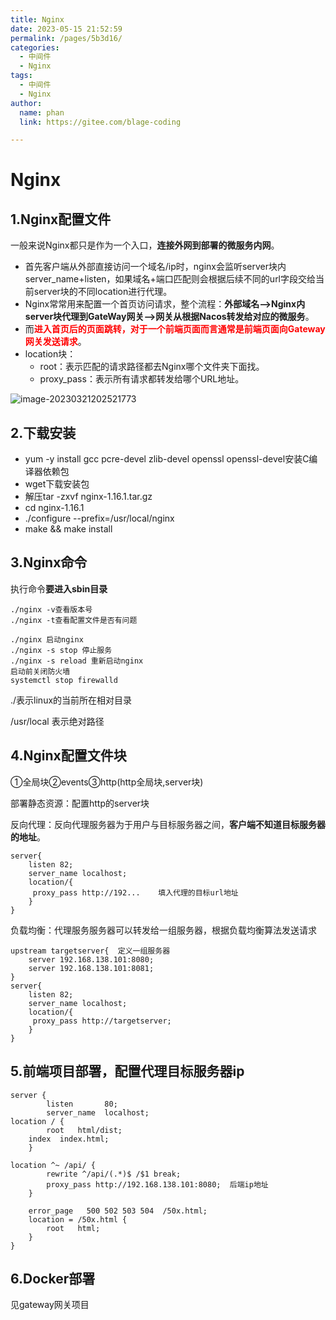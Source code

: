 ```yaml
---
title: Nginx
date: 2023-05-15 21:52:59
permalink: /pages/5b3d16/
categories: 
  - 中间件
  - Nginx
tags: 
  - 中间件
  - Nginx
author: 
  name: phan
  link: https://gitee.com/blage-coding

---
```

# Nginx

## 1.Nginx配置文件

一般来说Nginx都只是作为一个入口，**连接外网到部署的微服务内网**。

- 首先客户端从外部直接访问一个域名/ip时，nginx会监听server块内server_name+listen，如果域名+端口匹配则会根据后续不同的url字段交给当前server块的不同location进行代理。
- Nginx常常用来配置一个首页访问请求，整个流程：**外部域名—>Nginx内server块代理到GateWay网关—>网关从根据Nacos转发给对应的微服务**。
- 而<font color="red">**进入首页后的页面跳转，对于一个前端页面而言通常是前端页面向Gateway网关发送请求**</font>。
- location块：
  - root：表示匹配的请求路径都去Nginx哪个文件夹下面找。
  - proxy_pass：表示所有请求都转发给哪个URL地址。

![image-20230321202521773](https://jsd.cdn.zzko.cn/gh/blage-coding/picx-images-hosting@master/20230515/image-20230321202521773.3d28aikw3wo0.webp)

## 2.下载安装

- yum -y install gcc pcre-devel zlib-devel openssl openssl-devel安装C编译器依赖包
- wget下载安装包
- 解压tar -zxvf nginx-1.16.1.tar.gz
- cd nginx-1.16.1
- ./configure --prefix=/usr/local/nginx
- make && make install

## 3.Nginx命令

执行命令**要进入sbin目录**

```
./nginx -v查看版本号
./nginx -t查看配置文件是否有问题

./nginx 启动nginx
./nginx -s stop 停止服务
./nginx -s reload 重新启动nginx
启动前关闭防火墙
systemctl stop firewalld
```

./表示linux的当前所在相对目录

/usr/local 表示绝对路径

## 4.Nginx配置文件块

①全局块②events③http(http全局块,server块)

部署静态资源：配置http的server块

反向代理：反向代理服务器为于用户与目标服务器之间，**客户端不知道目标服务器的地址**。

```
server{
	listen 82;
	server_name localhost;
	location/{
	 proxy_pass http://192...    填入代理的目标url地址
	}
}
```

负载均衡：代理服务服务器可以转发给一组服务器，根据负载均衡算法发送请求

```
upstream targetserver{  定义一组服务器
	server 192.168.138.101:8080;
	server 192.168.138.101:8081;
}
server{
	listen 82;
	server_name localhost;
	location/{
	 proxy_pass http://targetserver;    
	}
}
```

## 5.前端项目部署，配置代理目标服务器ip

```nginx
server {
        listen       80;
        server_name  localhost;
location / {
        root   html/dist;
    index  index.html;
    }
    
location ^~ /api/ {
        rewrite ^/api/(.*)$ /$1 break;
        proxy_pass http://192.168.138.101:8080;  后端ip地址
    }

    error_page   500 502 503 504  /50x.html;
    location = /50x.html {
        root   html;
    }
}
```

## 6.Docker部署

见gateway网关项目